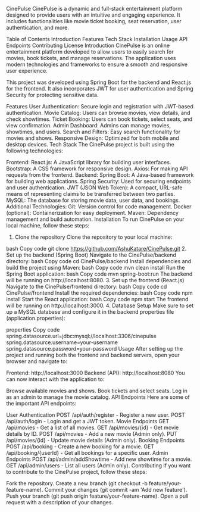 CinePulse
CinePulse is a dynamic and full-stack entertainment platform designed to provide users with an intuitive and engaging experience. It includes functionalities like movie ticket booking, seat reservation, user authentication, and more.

Table of Contents
Introduction
Features
Tech Stack
Installation
Usage
API Endpoints
Contributing
License
Introduction
CinePulse is an online entertainment platform developed to allow users to easily search for movies, book tickets, and manage reservations. The application uses modern technologies and frameworks to ensure a smooth and responsive user experience.

This project was developed using Spring Boot for the backend and React.js for the frontend. It also incorporates JWT for user authentication and Spring Security for protecting sensitive data.

Features
User Authentication: Secure login and registration with JWT-based authentication.
Movie Catalog: Users can browse movies, view details, and check showtimes.
Ticket Booking: Users can book tickets, select seats, and view confirmation.
Admin Dashboard: Admins can manage movies, showtimes, and users.
Search and Filters: Easy search functionality for movies and shows.
Responsive Design: Optimized for both mobile and desktop devices.
Tech Stack
The CinePulse project is built using the following technologies:

Frontend:
React.js: A JavaScript library for building user interfaces.
Bootstrap: A CSS framework for responsive design.
Axios: For making API requests from the frontend.
Backend:
Spring Boot: A Java-based framework for building web applications.
Spring Security: Used for securing endpoints and user authentication.
JWT (JSON Web Token): A compact, URL-safe means of representing claims to be transferred between two parties.
MySQL: The database for storing movie data, user data, and bookings.
Additional Technologies:
Git: Version control for code management.
Docker (optional): Containerization for easy deployment.
Maven: Dependency management and build automation.
Installation
To run CinePulse on your local machine, follow these steps:

1. Clone the repository
Clone the repository to your local machine:

bash
Copy code
git clone https://github.com/AshuKatare/CinePulse.git
2. Set up the backend (Spring Boot)
Navigate to the CinePulse/backend directory:
bash
Copy code
cd CinePulse/backend
Install dependencies and build the project using Maven:
bash
Copy code
mvn clean install
Run the Spring Boot application:
bash
Copy code
mvn spring-boot:run
The backend will be running on http://localhost:8080.
3. Set up the frontend (React.js)
Navigate to the CinePulse/frontend directory:
bash
Copy code
cd CinePulse/frontend
Install the required dependencies:
bash
Copy code
npm install
Start the React application:
bash
Copy code
npm start
The frontend will be running on http://localhost:3000.
4. Database Setup
Make sure to set up a MySQL database and configure it in the backend properties file (application.properties):

properties
Copy code
spring.datasource.url=jdbc:mysql://localhost:3306/cinepulse
spring.datasource.username=your-username
spring.datasource.password=your-password
Usage
After setting up the project and running both the frontend and backend servers, open your browser and navigate to:

Frontend: http://localhost:3000
Backend (API): http://localhost:8080
You can now interact with the application to:

Browse available movies and shows.
Book tickets and select seats.
Log in as an admin to manage the movie catalog.
API Endpoints
Here are some of the important API endpoints:

User Authentication
POST /api/auth/register - Register a new user.
POST /api/auth/login - Login and get a JWT token.
Movie Endpoints
GET /api/movies - Get a list of all movies.
GET /api/movies/{id} - Get movie details by ID.
POST /api/movies - Add a new movie (Admin only).
PUT /api/movies/{id} - Update movie details (Admin only).
Booking Endpoints
POST /api/booking - Create a new booking for a movie.
GET /api/booking/{userId} - Get all bookings for a specific user.
Admin Endpoints
POST /api/admin/addShowtime - Add new showtime for a movie.
GET /api/admin/users - List all users (Admin only).
Contributing
If you want to contribute to the CinePulse project, follow these steps:

Fork the repository.
Create a new branch (git checkout -b feature/your-feature-name).
Commit your changes (git commit -am 'Add new feature').
Push your branch (git push origin feature/your-feature-name).
Open a pull request with a description of your changes.
